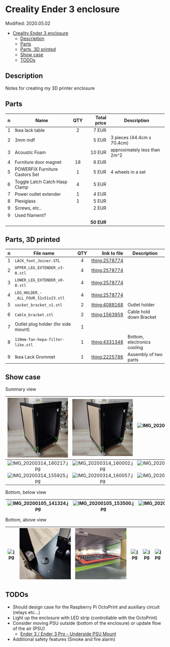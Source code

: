 # Creality Ender 3 enclosure

Modified: 2020.05.02

- [Creality Ender 3 enclosure](#creality-ender-3-enclosure)
  - [Description](#description)
  - [Parts](#parts)
  - [Parts, 3D printed](#parts-3d-printed)
  - [Show case](#show-case)
  - [TODOs](#todos)

## Description

Notes for creating my 3D printer enclosure

## Parts

| n | Name | QTY | Total price | Description |
|:-:|------|:---:|------------:|-------------|
| 1   | Ikea lack table                | 2     | 7 EUR      |                              |
| 2   | 3mm mdf                        |       | 5 EUR      | 3 pieces (44.4cm x 70.4cm)   |
| 3   | Acoustic Foam                  |       | 10 EUR     | approximately less than 2m^2 |
| 4   | Furniture door magnet          | 18    | 6 EUR      |                              |
| 5   | POWERFIX Furniture Castors Set | 1     | 5 EUR      | 4 wheels in a set            |
| 6   | Toggle Latch Catch Hasp Clamp  | 4     | 5 EUR      |                              |
| 7   | Power outlet extender          | 1     | 4 EUR      |                              |
| 8   | Plexiglass                     | 1     | 5 EUR      |                              |
| 9   | Screws, etc..                  |       | 2 EUR      |                              |
| 9   | Used filament?                 |       |            |                              |
|     |                                |       | **50 EUR** |                              |

## Parts, 3D printed

| n | File name | QTY | link to file | Description |
|:-:|------|:---:|------------:|-------------|
| 1 | ``LACK_foot_Joiner.STL``               | 4 | [thing:2578774](https://www.thingiverse.com/thing:2578774/files) |                             |
| 2 | ``UPPER_LEG_EXTENDER_v3-0.stl``        | 4 | [thing:2578774](https://www.thingiverse.com/thing:2578774/files) |                             |
| 3 | ``LOWER_LEG_EXTENDER_v0-0.stl``        | 4 | [thing:2578774](https://www.thingiverse.com/thing:2578774/files) |                             |
| 4 | ``LEG_HOLDER_-_ALL_FOUR_51x51x23.stl`` | 4 | [thing:2578774](https://www.thingiverse.com/thing:2578774/files) |                             |
| 5 | ``socket_bracket_v1.stl``              | 2 | [thing:4088168](https://www.thingiverse.com/thing:4088168)       | Outlet holder               |
| 6 | ``Cable_bracket.stl``                  | 2 | [thing:1563959](https://www.thingiverse.com/thing:1563959)       | Cable hold down Bracket     |
| 7 | Outlet plug holder (for side mount)    | 1 |                                                                  |                             |
| 8 | ``120mm-fan-hepa-filter-like.stl``     | 1 | [thing:4331348](https://www.thingiverse.com/thing:4331348)       | Bottom, electronics cooling |
| 9 | Ikea Lack Grommet                      | 1 | [thing:2225786](https://www.thingiverse.com/thing:2225786/)      | Assembly of two parts       |

## Show case

Summary view

| ![IMG_20200314_155835.jpg](./assets/IMG_20200314_155835.jpg) | ![IMG_20200314_155838.jpg](./assets/IMG_20200314_155838.jpg) | ![IMG_20200314_155851.jpg](./assets/IMG_20200314_155851.jpg) | ![IMG_20200314_155905.jpg](./assets/IMG_20200314_155905.jpg) |
|:------------------------------------------------------------:|:------------------------------------------------------------:|:------------------------------------------------------------:|:------------------------------------------------------------:|
| ![IMG_20200314_160217.jpg](./assets/IMG_20200314_160217.jpg) | ![IMG_20200314_160002.jpg](./assets/IMG_20200314_160002.jpg) | ![IMG_20200314_160021.jpg](./assets/IMG_20200314_160021.jpg) | ![IMG_20200314_160019.jpg](./assets/IMG_20200314_160019.jpg) |
| ![IMG_20200314_155925.jpg](./assets/IMG_20200314_155925.jpg) | ![IMG_20200314_160057.jpg](./assets/IMG_20200314_160057.jpg) | ![IMG_20200314_160108.jpg](./assets/IMG_20200314_160108.jpg) | ![IMG_20200314_155942.jpg](./assets/IMG_20200314_155942.jpg) |

<!-- 
![IMG_20200314_155934.jpg](./assets/IMG_20200314_155934.jpg)
![IMG_20200314_155939.jpg](./assets/IMG_20200314_155939.jpg)
![IMG_20200308_080314.jpg](./assets/IMG_20200308_080314.jpg)
-->

Bottom, below view

| ![IMG_20200105_141324.jpg](./assets/IMG_20200105_141324.jpg) | ![IMG_20200105_153500.jpg](./assets/IMG_20200105_153500.jpg) | ![IMG_20200105_153455.jpg](./assets/IMG_20200105_153455.jpg) |
|:------------------------------------------------------------:|:------------------------------------------------------------:|:-------------------------------------------------------------:|

Bottom, above view

| ![jpg](./assets/IMG_20200430_165339.jpg) | ![jpg](./assets/IMG_20200430_165348.jpg) | ![jpg](./assets/IMG_20200502_112043.jpg) | ![jpg](./assets/IMG_20200502_112225.jpg) | ![jpg](./assets/IMG_20200521_220300.jpg) | ![jpg](./assets/IMG_20200521_220311.jpg) |
|:----------------------------------------:|:-----------------------------------------|:----------------------------------------:|:----------------------------------------:|:----------------------------------------:|:-----------------------------------------|

## TODOs

- Should design case for the Raspberry Pi OctoPrint and auxiliary circuit (relays etc...)
- Light up the enclosure with LED strip (controllable with the OctoPrint)
- Consider moving PSU outside (bottom of the enclosure) or update flow of the air (PSU)
  - [Ender 3 / Ender 3 Pro - Underside PSU Mount](https://www.thingiverse.com/thing:3349588)
- Additional safety features (Smoke and fire alarm)
